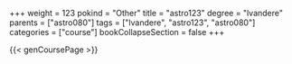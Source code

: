 +++
weight = 123
pokind = "Other"
title = "astro123"
degree = "lvandere"
parents = ["astro080"]
tags = ["lvandere", "astro123", "astro080"]
categories = ["course"]
bookCollapseSection = false
+++

{{< genCoursePage >}}
